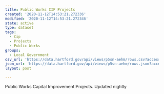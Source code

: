 ```yaml
---
title: Public Works CIP Projects
created: '2020-11-12T14:53:21.272336'
modified: '2020-11-12T14:53:21.272346'
state: active
type: dataset
tags:
  - Cip
  - Projects
  - Public Works
groups:
  - Local Government
csv_url: 'https://data.hartford.gov/api/views/p5sn-aehm/rows.csv?accessType=DOWNLOAD'
json_url: 'https://data.hartford.gov/api/views/p5sn-aehm/rows.json?accessType=DOWNLOAD'
layout: post

---
```

Public Works Capital Improvement Projects. Updated nightly

